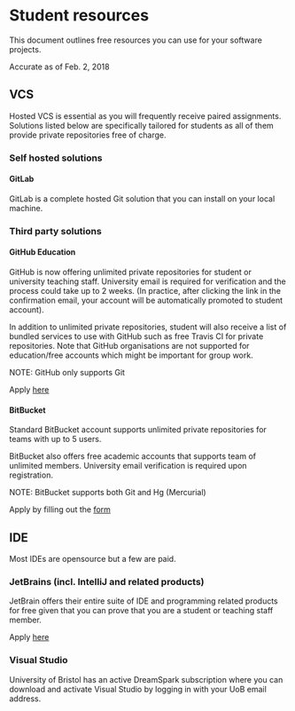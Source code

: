 # Student resources

This document outlines free resources you can use for your software 
projects.

Accurate as of Feb. 2, 2018

## VCS

Hosted VCS is essential as you will frequently receive paired 
assignments. Solutions listed below are specifically tailored for 
students as all of them provide private repositories free of charge. 

### Self hosted solutions

#### GitLab

GitLab is a complete hosted Git solution that you can install on 
your local machine.

### Third party solutions

#### GitHub Education

GitHub is now offering unlimited private repositories for student or
university teaching staff. University email is required for verification 
and the process could take up to 2 weeks. (In practice, after clicking 
the link in the confirmation email, your account will be automatically 
promoted to student account).

In addition to unlimited private repositories, student will also 
receive a list of bundled services to use with GitHub
such as free Travis CI for private repositories. Note that GitHub 
organisations are not supported for education/free accounts which 
might be important for group work.  

NOTE: GitHub only supports Git 

Apply [here](https://education.github.com/)

#### BitBucket

Standard BitBucket account supports unlimited private repositories for 
teams with up to 5 users. 

BitBucket also offers free academic accounts that supports team of 
unlimited members. University email verification is required upon 
registration.

NOTE: BitBucket supports both Git and Hg (Mercurial)

Apply by filling out the 
[form](https://www.atlassian.com/software/views/bitbucket-academic-license)


## IDE

Most IDEs are opensource but a few are paid.

### JetBrains (incl. IntelliJ and related products)

JetBrain offers their entire suite of IDE and programming related
products for free given that you can prove that you are a student 
or teaching staff member.

Apply [here](https://www.jetbrains.com/student/)

### Visual Studio 

University of Bristol has an active DreamSpark subscription where 
you can download and activate Visual Studio by logging in with your
 UoB email address.
